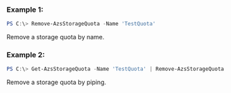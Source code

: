 ### Example 1:
```powershell
PS C:\> Remove-AzsStorageQuota -Name 'TestQuota'
```

Remove a storage quota by name.

### Example 2:
```powershell
PS C:\> Get-AzsStorageQuota -Name 'TestQuota' | Remove-AzsStorageQuota
```

Remove a storage quota by piping.

